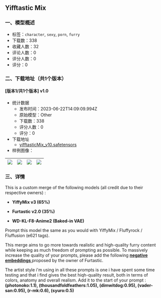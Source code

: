 ## Yifftastic Mix
### 一、模型概述

- 标签：`character`, `sexy`, `porn`, `furry`
- 下载数：338
- 收藏人数：32
- 评论人数：0
- 评分人数：0
- 评分：0

### 二、下载地址（共1个版本）

#### [版本1/共1个版本] v1.0

- 统计数据
  - 发布时间：2023-06-22T14:09:09.994Z
  - 原始模型：Other
  - 下载数：338
  - 评分人数：0
  - 评分：0
- 下载地址
  - [yifftasticMix_v10.safetensors](https://civitai.com/api/download/models/101562)
- 样例图像：

| <img src="https://image.civitai.com/xG1nkqKTMzGDvpLrqFT7WA/ff57386a-0cdf-43e2-9758-2b5ba3fde6c6/width=450/1244690.jpeg" /> | <img src="https://image.civitai.com/xG1nkqKTMzGDvpLrqFT7WA/12741f1a-ee20-47fd-a017-a9ff1f01d415/width=450/1244880.jpeg" /> | <img src="https://image.civitai.com/xG1nkqKTMzGDvpLrqFT7WA/7dbf0eb8-ba57-4cd7-8c21-4e5b26b1c062/width=450/1244537.jpeg" /> | <img src="https://image.civitai.com/xG1nkqKTMzGDvpLrqFT7WA/e4162571-5fd6-46c8-8734-3f923ee74fea/width=450/1244553.jpeg" /> |
| ---- | ---- | ---- | ---- |


### 三、详情
<p>This is a custom merge of the following models (all credit due to their respective owners) :</p><p></p><ul><li><p><strong>YiffyMix v3 (65%)</strong></p></li><li><p><strong>Furtastic v2.0 (35%)</strong></p></li><li><p><strong>WD-KL-F8-Anime2 (Baked-in VAE)</strong></p></li></ul><p></p><p>Prompt this model the same as you would with YiffyMix / Fluffyrock / Fluffusion (e621 tags).</p><p>This merge aims to go more towards realistic and high-quality furry content while keeping as much freedom of prompting as possible. To massively increase the quality of your prompts, please add the following <a target="_blank" rel="ugc" href="https://civitai.com/api/download/models/84134?type=Training%20Data"><strong>negative embeddings </strong></a>proposed by the owner of Furtastic.</p><p></p><p>The artist style i'm using in all these prompts is one i have spent some time testing and that i find gives the best hiqh-quality result, both in terms of colors, anatomy and overall realism. Add it to the start of your prompt : <strong>(photonoko:1.1), (thousandfoldfeathers:1.05), (dimwitdog:0.95), (vader-san:0.95), (r-mk:0.6), (syuro:0.5)</strong></p>